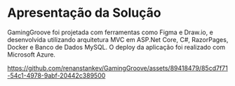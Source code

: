 # Apresentação da Solução

GamingGroove foi projetada com ferramentas como Figma e Draw.io, e desenvolvida utilizando arquitetura MVC em ASP.Net Core, C#, RazorPages, Docker e Banco de Dados MySQL. O deploy da aplicação foi realizado com Microsoft Azure.

https://github.com/renanstankev/GamingGroove/assets/89418479/85cd7f71-54c1-4978-9abf-20442c389500

